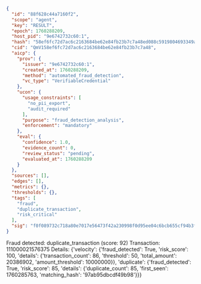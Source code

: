 ```json
{
  "id": "88f628c44a7160f2",
  "scope": "agent",
  "key": "RESULT",
  "epoch": 1760288209,
  "host_pid": "9e6742732c60:1",
  "hash": "58ef6fc72d7ac6c2163684be62e84fb23b7c7a48ed088c5919804693349a869b",
  "cid": "QmV158ef6fc72d7ac6c2163684be62e84fb23b7c7a48",
  "aicp": {
    "prov": {
      "issuer": "9e6742732c60:1",
      "created_at": 1760288209,
      "method": "automated_fraud_detection",
      "vc_type": "VerifiableCredential"
    },
    "ucon": {
      "usage_constraints": [
        "no_pii_export",
        "audit_required"
      ],
      "purpose": "fraud_detection_analysis",
      "enforcement": "mandatory"
    },
    "eval": {
      "confidence": 1.0,
      "evidence_count": 0,
      "review_status": "pending",
      "evaluated_at": 1760288209
    }
  },
  "sources": [],
  "edges": [],
  "metrics": {},
  "thresholds": {},
  "tags": [
    "fraud",
    "duplicate_transaction",
    "risk_critical"
  ],
  "sig": "f0f089732c718a80e7017e56473f42a230998f0d95ee04c6bcb655cf94b3f7e9"
}
```

Fraud detected: duplicate_transaction (score: 92)
Transaction: 111000021576375
Details: {'velocity': {'fraud_detected': True, 'risk_score': 100, 'details': {'transaction_count': 86, 'threshold': 50, 'total_amount': 20386902, 'amount_threshold': 10000000}}, 'duplicate': {'fraud_detected': True, 'risk_score': 85, 'details': {'duplicate_count': 85, 'first_seen': 1760285763, 'matching_hash': '97ab95dbcdf49b98'}}}